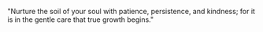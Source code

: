 "Nurture the soil of your soul with patience, persistence, and kindness; for it is in the gentle care that true growth begins."

